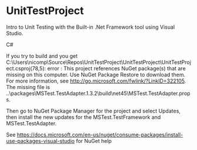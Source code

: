 # UnitTestProject

Intro to Unit Testing with the Built-in .Net Framework tool using Visual Studio. 

C#


If you try to build and you get
C:\Users\nicomp\Source\Repos\UnitTestProject\UnitTestProject\UnitTestProject.csproj(78,5): error : This project references NuGet package(s) that are missing on this computer. Use NuGet Package Restore to download them.  For more information, see http://go.microsoft.com/fwlink/?LinkID=322105. The missing file is ..\packages\MSTest.TestAdapter.1.3.2\build\net45\MSTest.TestAdapter.props.

Then go to NuGet Package Manager for the project and select Updates, then install the new updates for the MSTest.TestFramework and MSTest.TestAdapter.

See https://docs.microsoft.com/en-us/nuget/consume-packages/install-use-packages-visual-studio for NuGet help
